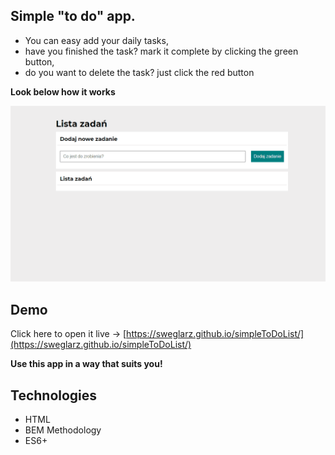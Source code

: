 ## Simple "to do" app.
 - You can easy add your daily tasks,
 - have you finished the task? mark it complete by clicking the green button,
 - do you want to delete the task? just click the red button

**Look below how it works** 

![Simple to-do app.](https://github.com/sweglarz/simpleToDoList/blob/main/images/todolist.gif?raw=true)

## Demo
Click here to open it live -> [https://sweglarz.github.io/simpleToDoList/](https://sweglarz.github.io/simpleToDoList/)

**Use this app in a way that suits you!**

## Technologies 
 - HTML
 - BEM Methodology
 - ES6+
